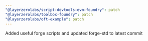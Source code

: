 ```yaml
---
"@layerzerolabs/script-devtools-evm-foundry": patch
"@layerzerolabs/toolbox-foundry": patch
"@layerzerolabs/oft-example": patch
---
```


Added useful forge scripts and updated forge-std to latest commit
